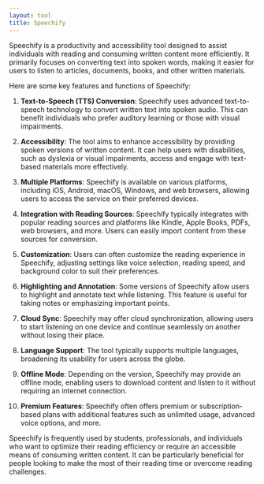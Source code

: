 ```yaml
---
layout: tool
title: Speechify
---
```


Speechify is a productivity and accessibility tool designed to assist individuals with reading and consuming written content more efficiently. It primarily focuses on converting text into spoken words, making it easier for users to listen to articles, documents, books, and other written materials. 

Here are some key features and functions of Speechify:

1. **Text-to-Speech (TTS) Conversion**: Speechify uses advanced text-to-speech technology to convert written text into spoken audio. This can benefit individuals who prefer auditory learning or those with visual impairments.

2. **Accessibility**: The tool aims to enhance accessibility by providing spoken versions of written content. It can help users with disabilities, such as dyslexia or visual impairments, access and engage with text-based materials more effectively.

3. **Multiple Platforms**: Speechify is available on various platforms, including iOS, Android, macOS, Windows, and web browsers, allowing users to access the service on their preferred devices.

4. **Integration with Reading Sources**: Speechify typically integrates with popular reading sources and platforms like Kindle, Apple Books, PDFs, web browsers, and more. Users can easily import content from these sources for conversion.

5. **Customization**: Users can often customize the reading experience in Speechify, adjusting settings like voice selection, reading speed, and background color to suit their preferences.

6. **Highlighting and Annotation**: Some versions of Speechify allow users to highlight and annotate text while listening. This feature is useful for taking notes or emphasizing important points.

7. **Cloud Sync**: Speechify may offer cloud synchronization, allowing users to start listening on one device and continue seamlessly on another without losing their place.

8. **Language Support**: The tool typically supports multiple languages, broadening its usability for users across the globe.

9. **Offline Mode**: Depending on the version, Speechify may provide an offline mode, enabling users to download content and listen to it without requiring an internet connection.

10. **Premium Features**: Speechify often offers premium or subscription-based plans with additional features such as unlimited usage, advanced voice options, and more.

Speechify is frequently used by students, professionals, and individuals who want to optimize their reading efficiency or require an accessible means of consuming written content. It can be particularly beneficial for people looking to make the most of their reading time or overcome reading challenges. 
